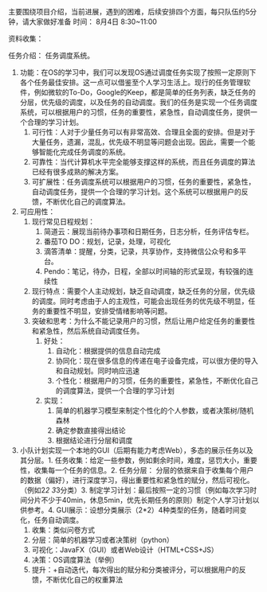 主要围绕项目介绍，当前进展，遇到的困难，后续安排四个方面，每只队伍约5分钟，请大家做好准备
时间： 8月4日 8:30~11:00

资料收集：


任务介绍：
任务调度系统。
1. 功能：在OS的学习中，我们可以发现OS通过调度任务实现了按照一定原则下各个任务最佳安排。这一点可以借鉴至个人学习生活上。现行的任务管理软件，例如微软的To-Do，Google的Keep，都是简单的任务列表，缺乏任务的分层，优先级的调度，以及任务的自动调度。我们的任务是实现一个任务调度系统，可以根据用户的习惯，任务的重要性，紧急性，自动调度任务，提供一个合理的学习计划。
   1. 可行性：人对于少量任务可以有非常高效、合理且全面的安排。但是对于大量任务，遗漏，混乱，优先级不明显等问题会出现。因此，需要一个能够智能化完成任务调度的系统。
   2. 可靠性：当代计算机水平完全能够支撑这样的系统，而且任务调度的算法已经有很多成熟的解决方案。
   3. 可扩展性：任务调度系统可以根据用户的习惯，任务的重要性，紧急性，自动调度任务，提供一个合理的学习计划。这个系统可以根据用户的反馈，不断优化自己的调度算法。
2. 可应用性：
   1. 现行常见日程规划：
      1. 简道云：展现当前待办事项和日期任务，日志分析，任务评估专栏。
      2. 番茄TO DO：规划，记录，处理，可视化
      3. 滴答清单：提醒，分类，记录，共享协作，支持微信公众号和多平台。
      4. Pendo：笔记，待办，日程，全部以时间轴的形式呈现，有较强的连续性
   2. 现行特点：需要个人主动规划，缺乏自动调度，缺乏任务的分层，优先级的调度。同时考虑由于人的主观性，可能会出现任务的优先级不明显，任务的重要性不明显，安排受情绪影响等问题。
   3. 突破和思考：为什么不能记录用户的习惯，然后让用户给定任务的重要性和紧急性，然后系统自动调度任务。
      1. 好处：
         1. 自动化：根据提供的信息自动完成
         2. 协同化：现在很多信息的传递在电子设备完成，可以很方便的导入和自动规划。同时响应迅速
         3. 个性化：根据用户的习惯，任务的重要性，紧急性，不断优化自己的调度算法，提供一个合理的学习计划
      2. 实现：
         1. 简单的机器学习模型来制定个性化的个人参数，或者决策树/随机森林
         2. 确定参数直接得出结论
         3. 根据结论进行分层和调度
3. 小队计划实现一个本地的GUI（后期有能力考虑Web），多态的展示任务以及其分层。1. 任务收集：给定一些参数，例如剩余时间，难度，惩罚大小，重要性，收集每一个任务的信息。2. 任务分层： 分层的依据来自于收集每个用户的数据（偏好），进行深度学习，得出重要性和紧急性的赋分，然后可视化。（例如2*2 3*3分类）3. 制定学习计划：最后按照一定的习惯（例如每次学习时间分片不少于40min，休息5min，优先长期任务的原则）制定个人学习计划以供参考。4. GUI展示：设想分类展示（2*2）4种类型的任务，随着时间变化，任务自动调度。							
   1. 收集：类似问卷方式
   2. 分层：简单的机器学习或者决策树（python）
   3. 可视化：JavaFX（GUI）或者Web设计（HTML+CSS+JS）
   4. 决策：OS调度算法（举例）
   5. 提升：+自动迭代，每次得出的赋分和分类被评分，可以根据用户的反馈，不断优化自己的权重算法